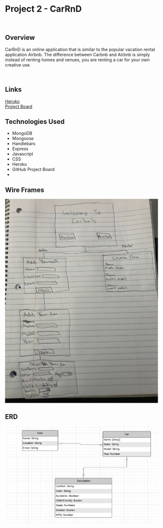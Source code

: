 <h1>Project 2 - CarRnD</h1>
<br />
<h2>Overview</h2>
<p>CarRnD is an online application that is similar to the popular vacation rental application Airbnb.
The difference between Carbnb and Airbnb is simply instead of renting homes and venues, you are renting 
a car for your own creative use.</p>
<br />
<h2>Links</h2>
<a href="#">Heruko</a>
<br />
<a href="#">Project Board</a>
<br/>

<h2>Technologies Used</h2>
<ul>
    <li>MongoDB</li>
    <li>Mongoose</li>
    <li>Handlebars</li>
    <li>Express</li>
    <li>Javascript</li>
    <li>CSS</li>
    <li>Heroku</li>
    <li>GitHub Project Board</li>
    <li></li>

</ul>
<h2>Wire Frames</h2>
<img src="images/wireframe-carbnb.jpeg">


<br />
<h2>ERD</h2>
<img src="images/erd-carbnb.png">